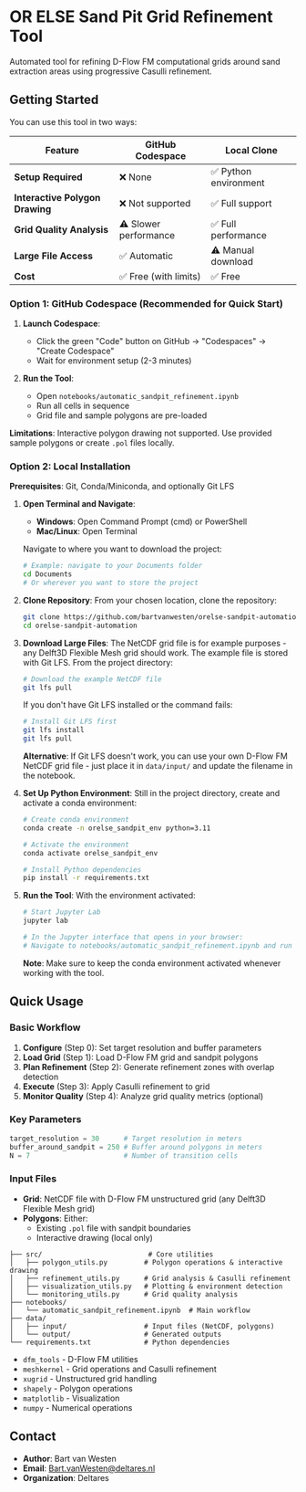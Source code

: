 # OR ELSE Sand Pit Grid Refinement Tool

Automated tool for refining D-Flow FM computational grids around sand extraction areas using progressive Casulli refinement.

## Getting Started

You can use this tool in two ways:

| Feature | GitHub Codespace | Local Clone |
|---------|------------------|-------------|
| **Setup Required** | ❌ None | ✅ Python environment |
| **Interactive Polygon Drawing** | ❌ Not supported | ✅ Full support |
| **Grid Quality Analysis** | ⚠️ Slower performance | ✅ Full performance |
| **Large File Access** | ✅ Automatic | ⚠️ Manual download |
| **Cost** | ✅ Free (with limits) | ✅ Free |

### Option 1: GitHub Codespace (Recommended for Quick Start)

1. **Launch Codespace**:
   - Click the green "Code" button on GitHub → "Codespaces" → "Create Codespace"
   - Wait for environment setup (2-3 minutes)

2. **Run the Tool**:
   - Open `notebooks/automatic_sandpit_refinement.ipynb`
   - Run all cells in sequence
   - Grid file and sample polygons are pre-loaded

**Limitations**: Interactive polygon drawing not supported. Use provided sample polygons or create `.pol` files locally.

### Option 2: Local Installation

**Prerequisites**: Git, Conda/Miniconda, and optionally Git LFS

1. **Open Terminal and Navigate**:
   - **Windows**: Open Command Prompt (cmd) or PowerShell
   - **Mac/Linux**: Open Terminal
   
   Navigate to where you want to download the project:
   ```bash
   # Example: navigate to your Documents folder
   cd Documents
   # Or wherever you want to store the project
   ```

2. **Clone Repository**:
   From your chosen location, clone the repository:
   ```bash
   git clone https://github.com/bartvanwesten/orelse-sandpit-automation.git
   cd orelse-sandpit-automation
   ```

3. **Download Large Files**:
   The NetCDF grid file is for example purposes - any Delft3D Flexible Mesh grid should work. The example file is stored with Git LFS. From the project directory:
   ```bash
   # Download the example NetCDF file
   git lfs pull
   ```
   
   If you don't have Git LFS installed or the command fails:
   ```bash
   # Install Git LFS first
   git lfs install
   git lfs pull
   ```
   
   **Alternative**: If Git LFS doesn't work, you can use your own D-Flow FM NetCDF grid file - just place it in `data/input/` and update the filename in the notebook.

4. **Set Up Python Environment**:
   Still in the project directory, create and activate a conda environment:
   ```bash
   # Create conda environment
   conda create -n orelse_sandpit_env python=3.11
   
   # Activate the environment
   conda activate orelse_sandpit_env
   
   # Install Python dependencies
   pip install -r requirements.txt
   ```

5. **Run the Tool**:
   With the environment activated:
   ```bash
   # Start Jupyter Lab
   jupyter lab
   
   # In the Jupyter interface that opens in your browser:
   # Navigate to notebooks/automatic_sandpit_refinement.ipynb and run cells
   ```
   
   **Note**: Make sure to keep the conda environment activated whenever working with the tool.

## Quick Usage

### Basic Workflow

1. **Configure** (Step 0): Set target resolution and buffer parameters
2. **Load Grid** (Step 1): Load D-Flow FM grid and sandpit polygons
3. **Plan Refinement** (Step 2): Generate refinement zones with overlap detection
4. **Execute** (Step 3): Apply Casulli refinement to grid
5. **Monitor Quality** (Step 4): Analyze grid quality metrics (optional)

### Key Parameters

```python
target_resolution = 30      # Target resolution in meters
buffer_around_sandpit = 250 # Buffer around polygons in meters  
N = 7                       # Number of transition cells
```

### Input Files

- **Grid**: NetCDF file with D-Flow FM unstructured grid (any Delft3D Flexible Mesh grid)
- **Polygons**: Either:
  - Existing `.pol` file with sandpit boundaries
  - Interactive drawing (local only)

```
├── src/                          # Core utilities
│   ├── polygon_utils.py         # Polygon operations & interactive drawing
│   ├── refinement_utils.py      # Grid analysis & Casulli refinement
│   ├── visualization_utils.py   # Plotting & environment detection
│   └── monitoring_utils.py      # Grid quality analysis
├── notebooks/
│   └── automatic_sandpit_refinement.ipynb  # Main workflow
├── data/
│   ├── input/                   # Input files (NetCDF, polygons)
│   └── output/                  # Generated outputs
└── requirements.txt             # Python dependencies
```

- `dfm_tools` - D-Flow FM utilities
- `meshkernel` - Grid operations and Casulli refinement  
- `xugrid` - Unstructured grid handling
- `shapely` - Polygon operations
- `matplotlib` - Visualization
- `numpy` - Numerical operations

## Contact

- **Author**: Bart van Westen  
- **Email**: Bart.vanWesten@deltares.nl
- **Organization**: Deltares
